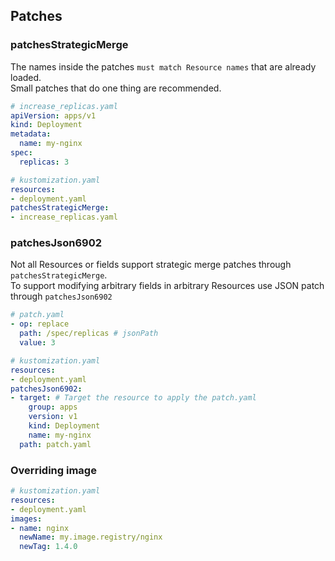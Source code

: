 ## Patches

### patchesStrategicMerge

The names inside the patches `must match Resource names` that are already loaded.<br/> 
Small patches that do one thing are recommended.
```yaml
# increase_replicas.yaml
apiVersion: apps/v1
kind: Deployment
metadata:
  name: my-nginx
spec:
  replicas: 3

# kustomization.yaml
resources:
- deployment.yaml
patchesStrategicMerge:
- increase_replicas.yaml
```

### patchesJson6902

Not all Resources or fields support strategic merge patches through `patchesStrategicMerge`.<br/>
To support modifying arbitrary fields in arbitrary Resources use JSON patch through `patchesJson6902`

```yaml
# patch.yaml
- op: replace
  path: /spec/replicas # jsonPath
  value: 3

# kustomization.yaml
resources:
- deployment.yaml
patchesJson6902:
- target: # Target the resource to apply the patch.yaml
    group: apps
    version: v1
    kind: Deployment
    name: my-nginx
  path: patch.yaml
```

### Overriding image
```yaml 
# kustomization.yaml
resources:
- deployment.yaml
images:
- name: nginx
  newName: my.image.registry/nginx
  newTag: 1.4.0
```